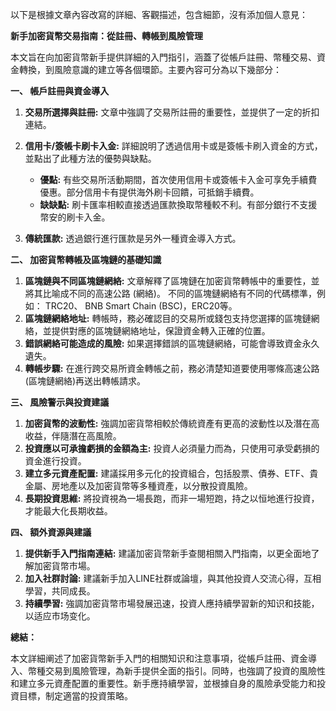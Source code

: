 以下是根據文章內容改寫的詳細、客觀描述，包含細節，沒有添加個人意見：

**新手加密貨幣交易指南：從註冊、轉帳到風險管理**

本文旨在向加密貨幣新手提供詳細的入門指引，涵蓋了從帳戶註冊、幣種交易、資金轉換，到風險意識的建立等各個環節。主要內容可分為以下幾部分：

**一、 帳戶註冊與資金導入**

1. **交易所選擇與註冊:**  文章中強調了交易所註冊的重要性，並提供了一定的折扣連結。
2. **信用卡/簽帳卡刷卡入金:**  詳細說明了透過信用卡或是簽帳卡刷入資金的方式，並點出了此種方法的優勢與缺點。

    * **優點:** 有些交易所活動期間，首次使用信用卡或簽帳卡入金可享免手續費優惠。部分信用卡有提供海外刷卡回饋，可抵銷手續費。
    * **缺缺點:**  刷卡匯率相較直接透過匯款換取幣種較不利。有部分銀行不支援幣安的刷卡入金。
3. **傳統匯款:** 透過銀行進行匯款是另外一種資金導入方式。

**二、 加密貨幣轉帳及區塊鏈的基礎知識**

1. **區塊鏈與不同區塊鏈網絡:** 文章解釋了區塊鏈在加密貨幣轉帳中的重要性，並將其比喻成不同的高速公路 (網絡)。 不同的區塊鏈網絡有不同的代碼標準，例如： TRC20、 BNB Smart Chain (BSC)，ERC20等。
2. **區塊鏈網絡地址:** 轉帳時，務必確認目的交易所或錢包支持您選擇的區塊鏈網絡，並提供對應的區塊鏈網絡地址，保證資金轉入正確的位置。
3. **錯誤網絡可能造成的風險:**  如果選擇錯誤的區塊鏈網絡，可能會導致資金永久遺失。
4. **轉帳步驟:** 在進行跨交易所資金轉帳之前，務必清楚知道要使用哪條高速公路(區塊鏈網絡)再送出轉帳請求。

**三、 風險警示與投資建議**

1. **加密貨幣的波動性:** 強調加密貨幣相較於傳統資產有更高的波動性以及潛在高收益，伴隨潛在高風險。
2. **投資應以可承擔虧損的金額為主:**  投資人必須量力而為，只使用可承受虧損的資金進行投資。
3. **建立多元資產配置:** 建議採用多元化的投資組合，包括股票、債券、ETF、貴金屬、房地產以及加密貨幣等多種資產，以分散投資風險。
4. **長期投資思維:** 將投資視為一場長跑，而非一場短跑，持之以恒地進行投資，才能最大化長期收益。

**四、 額外資源與建議**

1. **提供新手入門指南連結:** 建議加密貨幣新手查閱相關入門指南，以更全面地了解加密貨幣市場。
2. **加入社群討論:** 建議新手加入LINE社群或論壇，與其他投資人交流心得，互相學習，共同成長。
3. **持續學習:** 強調加密貨幣市場發展迅速，投資人應持續學習新的知识和技能，以适应市场变化。

**總結：**

本文詳細阐述了加密貨幣新手入門的相關知识和注意事項，從帳戶註冊、資金導入、幣種交易到風險管理，為新手提供全面的指引。同時，也強調了投資的風險性和建立多元資產配置的重要性。新手應持續學習，並根據自身的風險承受能力和投資目標，制定適當的投資策略。
